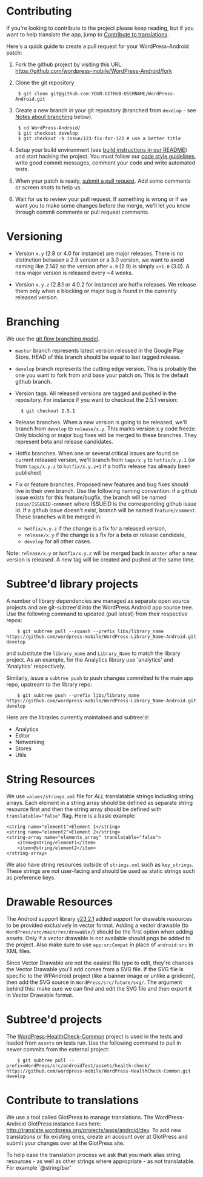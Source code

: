 # Contributing

If you're looking to contribute to the project please keep reading, but if you want to help translate the app, jump to [Contribute to translations](#contribute-to-translations).

Here's a quick guide to create a pull request for your WordPress-Android patch:

1. Fork the github project by visiting this URL: https://github.com/wordpress-mobile/WordPress-Android/fork

2. Clone the git repository

        $ git clone git@github.com:YOUR-GITHUB-USERNAME/WordPress-Android.git

3. Create a new branch in your git repository (branched from `develop` - see [Notes about branching](#notes-about-branching) below).

        $ cd WordPress-Android/
        $ git checkout develop
        $ git checkout -b issue/123-fix-for-123 # use a better title

4. Setup your build environment (see [build instructions in our README][build-instructions]) and start hacking the project. You must follow our [code style guidelines][style], write good commit messages, comment your code and write automated tests.

5. When your patch is ready, [submit a pull request][pr]. Add some comments or screen shots to help us.

6. Wait for us to review your pull request. If something is wrong or if we want you to make some changes before the merge, we'll let you know through commit comments or pull request comments.

[build-instructions]: https://github.com/wordpress-mobile/WordPress-Android#build-instructions
[pr]: https://github.com/wordpress-mobile/WordPress-Android/compare/
[style]: https://github.com/wordpress-mobile/WordPress-Android/blob/develop/CODESTYLE.md

# Versioning

* Version `x.y` (2.8 or 4.0 for instance) are major releases. There is no distinction between a 2.9 version or a 3.0 version, we want to avoid naming like 2.142 so the version after `x.9` (2.9) is simply `x+1.0` (3.0). A new major version is released every ~4 weeks.

* Version `x.y.z` (2.8.1 or 4.0.2 for instance) are hotfix releases. We release them only when a blocking or major bug is found in the currently released version.

# Branching

We use the [git flow branching model][git-flow].

* `master` branch represents latest version released in the Google Play Store. HEAD of this branch should be equal to last tagged release.

* `develop` branch represents the cutting edge version. This is probably the one you want to fork from and base your patch on. This is the default github branch.

* Version tags. All released versions are tagged and pushed in the repository. For instance if you want to checkout the 2.5.1 version:

        $ git checkout 2.5.1

* Release branches. When a new version is going to be released, we'll branch from `develop` to `release/x.y`. This marks version x.y code freeze. Only blocking or major bug fixes will be merged to these branches. They represent beta and release candidates.

* Hotfix branches. When one or several critical issues are found on current released version, we'll branch from `tags/x.y` to `hotfix/x.y.1` (or from `tags/x.y.z` to `hotfix/x.y.z+1` if a hotfix release has already been published)

* Fix or feature branches. Proposed new features and bug fixes should live in their own branch. Use the following naming convention: if a github issue exists for this feature/bugfix, the branch will be named `issue/ISSUEID-comment` where ISSUEID is the corresponding github issue id. If a github issue doesn't exist, branch will be named `feature/comment`. These branches will be merged in:
    * `hotfix/x.y.z` if the change is a fix for a released version,
    * `release/x.y` if the change is a fix for a beta or release candidate,
    * `develop` for all other cases.

Note: `release/x.y` or `hotfix/x.y.z` will be merged back in `master` after a new version is released. A new tag will be created and pushed at the same time.

[git-flow]: http://nvie.com/posts/a-successful-git-branching-model/

# Subtree'd library projects

A number of library dependencies are managed as separate open source projects and are git-subtree'd into the WordPress Android app source tree. Use the following command to updated (pull latest) from their respective repos:

        $ git subtree pull --squash --prefix libs/library_name https://github.com/wordpress-mobile/WordPress-Library_Name-Android.git develop

and substitute the `library_name` and `Library_Name` to match the library project. As an example, for the Analytics library use 'analytics' and 'Analytics' respectively.

Similarly, issue a `subtree push` to push changes committed to the main app repo, upstream to the library repo:

        $ git subtree push --prefix libs/library_name https://github.com/wordpress-mobile/WordPress-Library_Name-Android.git develop

Here are the libraries currently maintained and subtree'd:

* Analytics
* Editor
* Networking
* Stores
* Utils

# String Resources

We use `values/strings.xml` file for *ALL* translatable strings including string arrays. Each element in a string array should be defined as separate string resource first and then the string array should be defined with `translatable="false"` flag. Here is a basic example:

```
<string name="element1">Element 1</string>
<string name="element2">Element 2</string>
<string-array name="elements_array" translatable="false">
    <item>@string/element1</item>
    <item>@string/element2</item>
</string-array>
```

We also have string resources outside of `strings.xml` such as `key_strings`. These strings are not user-facing and should be used as static strings such as preference keys.

# Drawable Resources

The Android support library [v23.2.1](http://android-developers.blogspot.com/2016/02/android-support-library-232.html) added support for drawable resources to be provided exclusively in vector format. Adding a vector drawable (to `WordPress/src/main/res/drawable/`) should be the first option when adding assets. Only if a vector drawable is not available should pngs be added to the project. Also make sure to use `app:srcCompat` in place of `android:src` in XML files.

Since Vector Drawable are not the easiest file type to edit, they're chances the Vector Drawable you'll add comes from a SVG file. If the SVG file is specific to the WPAndroid project (like a banner image or unlike a gridicon), then add the SVG source in `WordPress/src/future/svg/`. The argument behind this: make sure we can find and edit the SVG file and then export it in Vector Drawable format.

# Subtree'd projects

The [WordPress-HealthCheck-Common][healthcheck] project is used in the tests and loaded from `assets` on tests run. Use the following command to pull in newer commits from the external project:

        $ git subtree pull --prefix=WordPress/src/androidTest/assets/health-check/ https://github.com/wordpress-mobile/WordPress-HealthCheck-Common.git develop

[healthcheck]: https://github.com/wordpress-mobile/WordPress-HealthCheck-Common

# Contribute to translations

We use a tool called GlotPress to manage translations. The WordPress-Android GlotPress instance lives here: http://translate.wordpress.org/projects/apps/android/dev. To add new translations or fix existing ones, create an account over at GlotPress and submit your changes over at the GlotPress site.

To help ease the translation process we ask that you mark alias string resources - as well as other strings where appropriate - as not translatable. For example `<string name="foo" translatable="false">@string/bar</string>'
